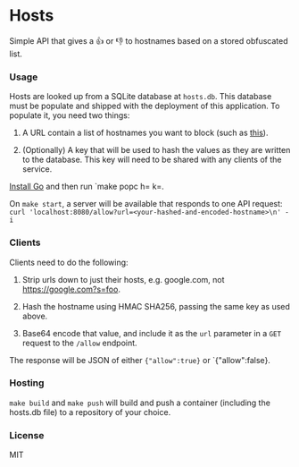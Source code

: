 # Hosts

Simple API that gives a 👍 or 👎 to hostnames based on a stored obfuscated list.

### Usage

Hosts are looked up from a SQLite database at `hosts.db`. This database must be
populate and shipped with the deployment of this application. To populate it,
you need two things:

1) A URL contain a list of hostnames you want to block (such as [this](https://raw.githubusercontent.com/StevenBlack/hosts/master/alternates/fakenews/hosts)).

2) (Optionally) A key that will be used to hash the values as they are written
to the database. This key will need to be shared with any clients of the
service.

[Install Go](https://golang.org/doc/install) and then run `make popc
h=<your-hosts-url> k=<your-shared-key>.

On `make start`, a server will be available that responds to one API request:
`curl 'localhost:8080/allow?url=<your-hashed-and-encoded-hostname>\n' -i`

### Clients

Clients need to do the following:

1) Strip urls down to just their hosts, e.g. google.com, not
https://google.com?s=foo.

2) Hash the hostname using HMAC SHA256, passing the same key as used above.

3) Base64 encode that value, and include it as the `url` parameter in a `GET`
request to the `/allow` endpoint.

The response will be JSON of either `{"allow":true}` or `{"allow":false}.

### Hosting

`make build` and `make push` will build and push a container (including the
hosts.db file) to a repository of your choice.

### License

MIT
